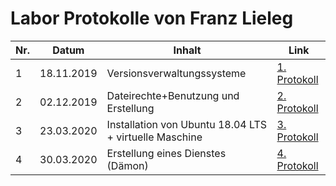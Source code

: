 # Labor Protokolle von Franz Lieleg

| Nr. | Datum | Inhalt | Link |
|-----|-------|--------|------|
| 1   | 18.11.2019| Versionsverwaltungssysteme | [1. Protokoll](https://github.com/HTLMechatronics/m17-3ahme-la1-sx/blob/liefrm17/SxLab%20Protokolle/protokoll-1_liefrm17_2019-11-18.md) |
| 2   | 02.12.2019| Dateirechte+Benutzung und Erstellung | [2. Protokoll](https://github.com/HTLMechatronics/m17-3ahme-la1-sx/blob/liefrm17/SxLab%20Protokolle/protokoll-2_liefrm17_2019-12-02.md)|
| 3   | 23.03.2020 | Installation von Ubuntu 18.04 LTS + virtuelle Maschine | [3. Protokoll](https://github.com/HTLMechatronics/m17-3ahme-la1-sx/blob/liefrm17/SxLab%20Protokolle/protokoll-3_liefrm_2020-3-25.md)
| 4   | 30.03.2020 | Erstellung eines Dienstes (Dämon) | [4. Protokoll](https://github.com/HTLMechatronics/m17-3ahme-la1-sx/edit/liefrm17/SxLab%20Protokolle/protokoll-4_liefrm17_2020-3-30.md)
